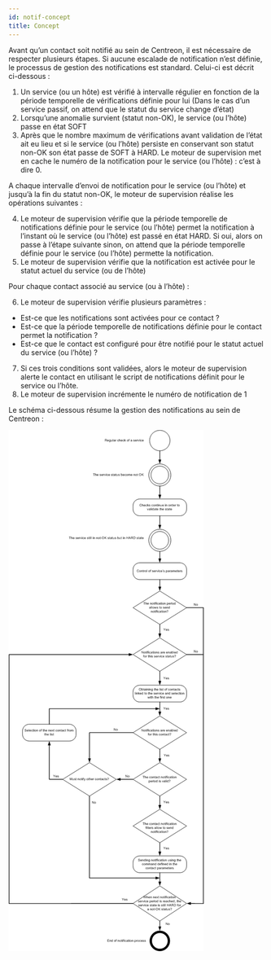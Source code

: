 ```yaml
---
id: notif-concept
title: Concept
---
```


Avant qu’un contact soit notifié au sein de Centreon, il est nécessaire de respecter plusieurs étapes. Si aucune
escalade de notification n’est définie, le processus de gestion des notifications est standard. Celui-ci est décrit
ci-dessous :

1. Un service (ou un hôte) est vérifié à intervalle régulier en fonction de la période temporelle de vérifications
  définie pour lui (Dans le cas d’un service passif, on attend que le statut du service change d’état)
2. Lorsqu’une anomalie survient (statut non-OK), le service (ou l’hôte) passe en état SOFT
3. Après que le nombre maximum de vérifications avant validation de l’état ait eu lieu et si le service (ou l’hôte)
  persiste en conservant son statut non-OK son état passe de SOFT à HARD. Le moteur de supervision met en cache le
  numéro de la notification pour le service (ou l’hôte) : c’est à dire 0.

A chaque intervalle d’envoi de notification pour le service (ou l’hôte) et jusqu’à la fin du statut non-OK, le moteur de supervision réalise les opérations suivantes :

4. Le moteur de supervision vérifie que la période temporelle de notifications définie pour le service (ou l’hôte) permet
  la notification à l’instant où le service (ou l’hôte) est passé en état HARD. Si oui, alors on passe à l’étape suivante
  sinon, on attend que la période temporelle définie pour le service (ou l’hôte) permette la notification.
5. Le moteur de supervision vérifie que la notification est activée pour le statut actuel du service (ou de l’hôte)

Pour chaque contact associé au service (ou à l’hôte) :

6. Le moteur de supervision vérifie plusieurs paramètres :

* Est-ce que les notifications sont activées pour ce contact ?
* Est-ce que la période temporelle de notifications définie pour le contact permet la notification ?
* Est-ce que le contact est configuré pour être notifié pour le statut actuel du service (ou l’hôte) ?
7. Si ces trois conditions sont validées, alors le moteur de supervision alerte le contact en utilisant le script de
  notifications définit pour le service ou l’hôte.
8. Le moteur de supervision incrémente le numéro de notification de 1

Le schéma ci-dessous résume la gestion des notifications au sein de Centreon :

![image](../assets/alerts/hnotifications_schema.png)
